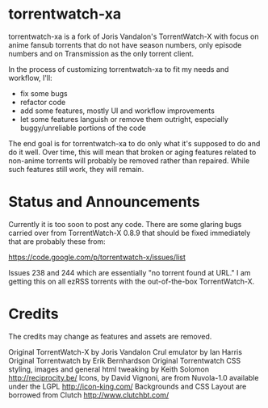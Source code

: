 torrentwatch-xa
===============

torrentwatch-xa is a fork of Joris Vandalon's TorrentWatch-X with focus on anime fansub torrents that do not have season numbers, only episode numbers and on Transmission as the only torrent client.

In the process of customizing torrentwatch-xa to fit my needs and workflow, I'll:

- fix some bugs
- refactor code
- add some features, mostly UI and workflow improvements
- let some features languish or remove them outright, especially buggy/unreliable portions of the code
 
The end goal is for torrentwatch-xa to do only what it's supposed to do and do it well. Over time, this will mean that broken or aging features related to non-anime torrents will probably be removed rather than repaired. While such features still work, they will remain.

Status and Announcements
===============

Currently it is too soon to post any code. There are some glaring bugs carried over from TorrentWatch-X 0.8.9 that should be fixed immediately that are probably these from:

https://code.google.com/p/torrentwatch-x/issues/list

Issues 238 and 244 which are essentially "no torrent found at URL." I am getting this on all ezRSS torrents with the out-of-the-box TorrentWatch-X.

Credits
===============

The credits may change as features and assets are removed.

Original TorrentWatch-X by Joris Vandalon
Crul emulator by Ian Harris
Original Torrentwatch by Erik Bernhardson
Original Torrentwatch CSS styling, images and general html tweaking by Keith Solomon http://reciprocity.be/
Icons, by David Vignoni, are from Nuvola-1.0 available under the LGPL http://icon-king.com/
Backgrounds and CSS Layout are borrowed from Clutch http://www.clutchbt.com/
